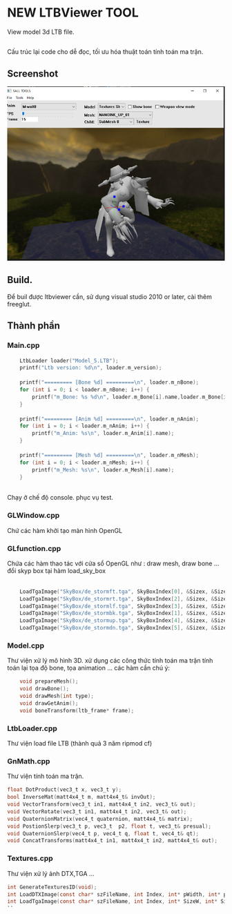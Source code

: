 # NEW LTBViewer TOOL
View model 3d LTB file.
## 
Cấu trúc lại code cho dễ đọc, tối ưu hóa thuật toán tính toán ma trận.
## Screenshot
![Alt text](screenshot.png "new ltbviewer")
## Build.
 Để buil được ltbviewer cần, sử dụng visual studio 2010 or later, cài thêm freeglut.

## Thành phần

### Main.cpp
```c
	LtbLoader loader("Model_5.LTB");
	printf("Ltb version: %d\n", loader.m_version);
 
	printf("========= [Bone %d] =========\n", loader.m_nBone);
	for (int i = 0; i < loader.m_nBone; i++) {
		printf("m_Bone: %s %d\n", loader.m_Bone[i].name,loader.m_Bone[i].par);
	}
	
	printf("========= [Anim %d] =========\n", loader.m_nAnim);
	for (int i = 0; i < loader.m_nAnim; i++) {
		printf("m_Anim: %s\n", loader.m_Anim[i].name);
	}

	printf("========= [Mesh %d] =========\n", loader.m_nMesh);
	for (int i = 0; i < loader.m_nMesh; i++) {
		printf("m_Mesh: %s\n", loader.m_Mesh[i].name);
	}
	
```
Chạy ở chế độ console. phục vụ test.
### GLWindow.cpp
Chứ các hàm khởi tạo màn hình OpenGL
### GLfunction.cpp
Chứa các hàm thao tác với cửa sổ OpenGL
như : draw mesh, draw bone ...
đổi skyp box tại hàm load_sky_box
```c

	LoadTgaImage("SkyBox/de_stormft.tga", SkyBoxIndex[0], &Sizex, &Sizey);
	LoadTgaImage("SkyBox/de_stormrt.tga", SkyBoxIndex[2], &Sizex, &Sizey);
	LoadTgaImage("SkyBox/de_stormlf.tga", SkyBoxIndex[3], &Sizex, &Sizey);
	LoadTgaImage("SkyBox/de_stormbk.tga", SkyBoxIndex[1], &Sizex, &Sizey);
	LoadTgaImage("SkyBox/de_stormup.tga", SkyBoxIndex[4], &Sizex, &Sizey);
	LoadTgaImage("SkyBox/de_stormdn.tga", SkyBoxIndex[5], &Sizex, &Sizey);

```
### Model.cpp
Thư viện xử lý mô hình 3D. xử dụng các công thức tính toán ma trận tính toán lại tọa độ bone, tọa animation ...
các hàm cần chú ý:
```c
	void prepareMesh();
	void drawBone();
	void drawMesh(int type);
	void drawGetAnim();
	void boneTransform(ltb_frame* frame);
```
### LtbLoader.cpp
Thư viện load file LTB (thành quả 3 năm ripmod cf)
### GnMath.cpp 
Thư viện tính toán ma trận.
```c
float DotProduct(vec3_t x, vec3_t y);
bool InverseMat(matt4x4_t m, matt4x4_t& invOut);
void VectorTransform(vec3_t in1, matt4x4_t in2, vec3_t& out);
void VectorRotate(vec3_t in1, matt4x4_t in2, vec3_t& out);
void QuaternionMatrix(vec4_t quaternion, matt4x4_t& matrix);
void PostionSlerp(vec3_t p, vec3_t  p2, float t, vec3_t& presual);
void QuaternionSlerp(vec4_t p, vec4_t q, float t, vec4_t& qt);
void ConcatTransforms(matt4x4_t in1, matt4x4_t in2, matt4x4_t& out);
```
### Textures.cpp 
Thư viện xử lý ảnh DTX,TGA ...
```c
int GenerateTexturesID(void);
int LoadDTXImage(const char* szFileName, int Index, int* pWidth, int* pHeight);
int LoadTgaImage(const char* szFileName, int Index, int* SizeW, int* SizeH);
``
